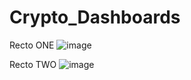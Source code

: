 # Crypto_Dashboards

Recto ONE
![image](https://github.com/silentsaniya/Crypto_Analysis_Dashboards/assets/92682294/99bdf0ae-5182-4820-877a-bce765db3254)


Recto TWO
![image](https://github.com/silentsaniya/Crypto_Analysis_Dashboards/assets/92682294/6cb497c1-ae25-47d6-ab56-4196246d6a25)
